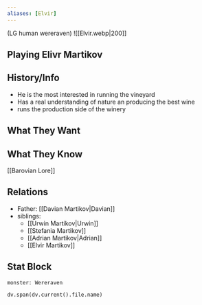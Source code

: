```yaml
---
aliases: [Elvir]
---
```

(LG human wereraven)
![[Elvir.webp|200]]
## Playing Elivr Martikov

## History/Info
- He is the most interested in running the vineyard
- Has a real understanding of nature an producing the best wine
- runs the production side of the winery

## What They Want

## What They Know
[[Barovian Lore]]

## Relations
- Father: [[Davian Martikov|Davian]]
- siblings:
	- [[Urwin Martikov|Urwin]]
	- [[Stefania Martikov]]
	- [[Adrian Martikov|Adrian]]
	- [[Elvir Martikov]]

## Stat Block

```statblock
monster: Wereraven
```

```dataviewjs
dv.span(dv.current().file.name)
```
